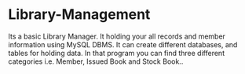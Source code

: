# Library-Management
Its a basic Library Manager. It holding your all records and member information using MySQL DBMS. It can create different databases, and tables for holding data. In that program you can find three different categories i.e. Member, Issued Book and Stock Book..
